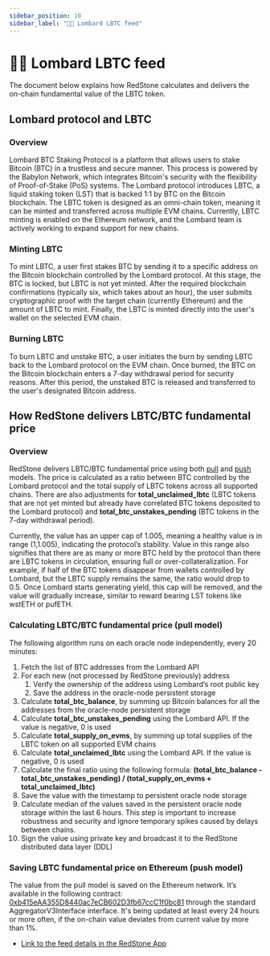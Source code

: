 ```yaml
---
sidebar_position: 10
sidebar_label: "⛓️‍💥 Lombard LBTC feed"
---
```


# ⛓️‍💥 Lombard LBTC feed

The document below explains how RedStone calculates and delivers the on-chain fundamental value of the LBTC token.

## Lombard protocol and LBTC

### Overview

Lombard BTC Staking Protocol is a platform that allows users to stake Bitcoin (BTC) in a trustless and secure manner. This process is powered by the Babylon Network, which integrates Bitcoin's security with the flexibility of Proof-of-Stake (PoS) systems. The Lombard protocol introduces LBTC, a liquid staking token (LST) that is backed 1:1 by BTC on the Bitcoin blockchain. The LBTC token is designed as an omni-chain token, meaning it can be minted and transferred across multiple EVM chains. Currently, LBTC minting is enabled on the Ethereum network, and the Lombard team is actively working to expand support for new chains.

### Minting LBTC

To mint LBTC, a user first stakes BTC by sending it to a specific address on the Bitcoin blockchain controlled by the Lombard protocol. At this stage, the BTC is locked, but LBTC is not yet minted. After the required blockchain confirmations (typically six, which takes about an hour), the user submits cryptographic proof with the target chain (currently Ethereum) and the amount of LBTC to mint. Finally, the LBTC is minted directly into the user's wallet on the selected EVM chain.

### Burning LBTC

To burn LBTC and unstake BTC, a user initiates the burn by sending LBTC back to the Lombard protocol on the EVM chain. Once burned, the BTC on the Bitcoin blockchain enters a 7-day withdrawal period for security reasons. After this period, the unstaked BTC is released and transferred to the user's designated Bitcoin address​.

## How RedStone delivers LBTC/BTC fundamental price

### Overview

RedStone delivers LBTC/BTC fundamental price using both [pull](./../../models/redstone-pull.mdx) and [push](./../../models/redstone-push.md) models. The price is calculated as a ratio between BTC controlled by the Lombard protocol and the total supply of LBTC tokens across all supported chains. There are also adjustments for **total_unclaimed_lbtc** (LBTC tokens that are not yet minted but already have correlated BTC tokens deposited to the Lombard protocol) and **total_btc_unstakes_pending** (BTC tokens in the 7-day withdrawal period).

Currently, the value has an upper cap of 1.005, meaning a healthy value is in range (1,1.005), indicating the protocol’s stability. Value in this range also signifies that there are as many or more BTC held by the protocol than there are LBTC tokens in circulation, ensuring full or over-collateralization. For example, if half of the BTC tokens disappear from wallets controlled by Lombard, but the LBTC supply remains the same, the ratio would drop to 0.5. Once Lombard starts generating yield, this cap will be removed, and the value will gradually increase, similar to reward bearing LST tokens like wstETH or pufETH.

### Calculating LBTC/BTC fundamental price (pull model)

The following algorithm runs on each oracle node independently, every 20 minutes:

1. Fetch the list of BTC addresses from the Lombard API
1. For each new (not processed by RedStone previously) address
   1. Verify the ownership of the address using Lombard’s root public key
   1. Save the address in the oracle-node persistent storage
1. Calculate **total_btc_balance**, by summing up Bitcoin balances for all the addresses from the oracle-node persistent storage
1. Calculate **total_btc_unstakes_pending** using the Lombard API. If the value is negative, 0 is used
1. Calculate **total_supply_on_evms**, by summing up total supplies of the LBTC token on all supported EVM chains
1. Calculate **total_unclaimed_lbtc** using the Lombard API. If the value is negative, 0 is used
1. Calculate the final ratio using the following formula: **(total_btc_balance - total_btc_unstakes_pending) / (total_supply_on_evms + total_unclaimed_lbtc)**
1. Save the value with the timestamp to persistent oracle node storage
1. Calculate median of the values saved in the persistent oracle node storage within the last 6 hours. This step is important to increase robustness and security and ignore temporary spikes caused by delays between chains.
1. Sign the value using private key and broadcast it to the RedStone distributed data layer (DDL)

### Saving LBTC fundamental price on Ethereum (push model)

The value from the pull model is saved on the Ethereum network. It’s available in the following contract: [0xb415eAA355D8440ac7eCB602D3fb67ccC1f0bc81](https://etherscan.io/address/0xb415eAA355D8440ac7eCB602D3fb67ccC1f0bc81) through the standard AggregatorV3Interface interface. It's being updated at least every 24 hours or more often, if the on-chain value deviates from current value by more than 1%.

- [Link to the feed details in the RedStone App](https://app.redstone.finance/app/feeds/ethereum-mainnet/lbtc_fundamental/)
